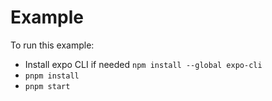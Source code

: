 # Example

To run this example:

- Install expo CLI if needed `npm install --global expo-cli`
- `pnpm install`
- `pnpm start`
